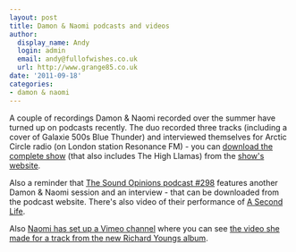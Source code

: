```yaml
---
layout: post
title: Damon & Naomi podcasts and videos
author:
  display_name: Andy
  login: admin
  email: andy@fullofwishes.co.uk
  url: http://www.grange85.co.uk
date: '2011-09-18'
categories:
- damon & naomi
---
```

<p>A couple of recordings Damon & Naomi recorded over the summer have turned up on podcasts recently. The duo recorded three tracks (including a cover of Galaxie 500s Blue Thunder) and interviewed themselves for Arctic Circle radio (on London station Resonance FM) - you can <a href="http://www.jointhecircle.net/radio/?p=1578">download the complete show</a> (that also includes The High Llamas) from the <a href="http://www.jointhecircle.net/radio/?p=1578">show's website</a>. </p>
<p>Also a reminder that <a href="http://www.soundopinions.org/shownotes/2011/081211/shownotes.html">The Sound Opinions podcast #298</a> features another Damon & Naomi session and an interview - that can be downloaded from the podcast website. There's also video of their performance of <a href="http://vimeo.com/27600990">A Second Life</a>.</p>
<p>Also <a href="http://www.vimeo.com/naomiyang">Naomi has set up a Vimeo channel</a> where you can see <a href="http://www.vimeo.com/27844681">the video she made for a track from the new Richard Youngs album</a>.</p>
